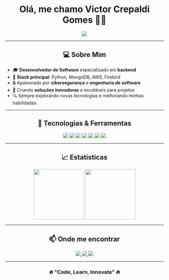 <h1 align="center"> Olá, me chamo Victor Crepaldi Gomes 👋🏻</h1>

<p align="center">
  <img src="https://readme-typing-svg.herokuapp.com?font=Fira+Code&pause=1000&color=00E1FF&center=true&width=450&lines=Backend+Developer;Python+%7C+MongoDB+%7C+AWS;Cybersecurity+%7C+Software+Engineering;Always+Learning+New+Technologies!">
</p>

---

<h2 align="center">💻 Sobre Mim</h2>

- 🎓 **Desenvolvedor de Software** especializado em **backend**  
- 🐍 **Stack principal:** Python, MongoDB, AWS, Firebird  
- 🔒 Apaixonado por **cibersegurança** e **engenharia de software**  
- 🚀 Criando **soluções inovadoras** e escaláveis para projetos  
- 🔍 Sempre explorando novas tecnologias e melhorando minhas habilidades  

---

<h2 align="center">🚀 Tecnologias & Ferramentas</h2>

<p align="center">
  <img src="https://img.shields.io/badge/Python-3776AB?style=for-the-badge&logo=python&logoColor=white">
  <img src="https://img.shields.io/badge/MongoDB-4EA94B?style=for-the-badge&logo=mongodb&logoColor=white">
  <img src="https://img.shields.io/badge/AWS-FF9900?style=for-the-badge&logo=amazonaws&logoColor=white">
  <img src="https://img.shields.io/badge/Firebird-FF4500?style=for-the-badge&logo=firebird&logoColor=white">
  <img src="https://img.shields.io/badge/HTML5-E34F26?style=for-the-badge&logo=html5&logoColor=white">
  <img src="https://img.shields.io/badge/CSS3-1572B6?style=for-the-badge&logo=css3&logoColor=white">
  <img src="https://img.shields.io/badge/GitHub-181717?style=for-the-badge&logo=github&logoColor=white">
</p>

---

<h2 align="center">📈 Estatísticas</h2>

<p align="center">
  <img src="https://github-readme-stats.vercel.app/api?username=VictorCrepaldiGomes&show_icons=true&theme=radical&hide=issues&count_private=true" height="160px"/>
  <img src="https://github-readme-streak-stats.herokuapp.com/?user=VictorCrepaldiGomes&theme=radical" height="160px"/>
</p>

---

<h2 align="center">📫 Onde me encontrar</h2>

<p align="center">
  <a href="https://www.linkedin.com/in/seuusuario" target="_blank">
    <img src="https://img.shields.io/badge/LinkedIn-0077B5?style=for-the-badge&logo=linkedin&logoColor=white">
  </a>
  <a href="mailto:seuemail@email.com" target="_blank">
    <img src="https://img.shields.io/badge/Email-D14836?style=for-the-badge&logo=gmail&logoColor=white">
  </a>
  <a href="https://github.com/VictorCrepaldiGomes" target="_blank">
    <img src="https://img.shields.io/badge/GitHub-181717?style=for-the-badge&logo=github&logoColor=white">
  </a>
</p>

---

<h3 align="center">🔥 "Code, Learn, Innovate" 🔥</h3>

